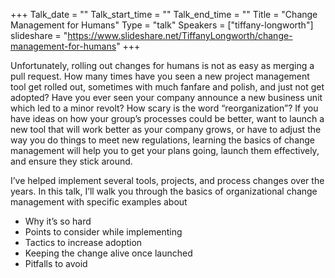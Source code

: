+++
Talk_date = ""
Talk_start_time = ""
Talk_end_time = ""
Title = "Change Management for Humans"
Type = "talk"
Speakers = ["tiffany-longworth"]
slideshare = "https://www.slideshare.net/TiffanyLongworth/change-management-for-humans"
+++

Unfortunately, rolling out changes for humans is not as easy as merging a pull request. How many times have you seen a new project management tool get rolled out, sometimes with much fanfare and polish, and just not get adopted? Have you ever seen your company announce a new business unit which led to a minor revolt? How scary is the word “reorganization”? If you have ideas on how your group’s processes could be better, want to launch a new tool that will work better as your company grows, or have to adjust the way you do things to meet new regulations, learning the basics of change management will help you to get your plans going, launch them effectively, and ensure they stick around.

I’ve helped implement several tools, projects, and process changes over the years. In this talk, I’ll walk you through the basics of organizational change management with specific examples about 
* Why it’s so hard 
* Points to consider while implementing 
* Tactics to increase adoption
* Keeping the change alive once launched
* Pitfalls to avoid
